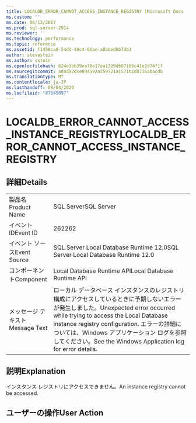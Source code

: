 ```yaml
---
title: LOCALDB_ERROR_CANNOT_ACCESS_INSTANCE_REGISTRY |Microsoft Docs
ms.custom: ''
ms.date: 06/13/2017
ms.prod: sql-server-2014
ms.reviewer: ''
ms.technology: performance
ms.topic: reference
ms.assetid: f1458ca8-54dd-48c4-86ae-a8bbedbb7db3
author: stevestein
ms.author: sstein
ms.openlocfilehash: 624e3bb39ea78e17ea1329d667166c41e2d74f1f
ms.sourcegitcommit: ad4d92dce894592a259721a1571b1d8736abacdb
ms.translationtype: MT
ms.contentlocale: ja-JP
ms.lasthandoff: 08/04/2020
ms.locfileid: "87645097"
---
```

# <a name="localdb_error_cannot_access_instance_registry"></a><span data-ttu-id="332b2-102">LOCALDB_ERROR_CANNOT_ACCESS_INSTANCE_REGISTRY</span><span class="sxs-lookup"><span data-stu-id="332b2-102">LOCALDB_ERROR_CANNOT_ACCESS_INSTANCE_REGISTRY</span></span>
    
## <a name="details"></a><span data-ttu-id="332b2-103">詳細</span><span class="sxs-lookup"><span data-stu-id="332b2-103">Details</span></span>  
  
|||  
|-|-|  
|<span data-ttu-id="332b2-104">製品名</span><span class="sxs-lookup"><span data-stu-id="332b2-104">Product Name</span></span>|<span data-ttu-id="332b2-105">SQL Server</span><span class="sxs-lookup"><span data-stu-id="332b2-105">SQL Server</span></span>|  
|<span data-ttu-id="332b2-106">イベント ID</span><span class="sxs-lookup"><span data-stu-id="332b2-106">Event ID</span></span>|<span data-ttu-id="332b2-107">262</span><span class="sxs-lookup"><span data-stu-id="332b2-107">262</span></span>|  
|<span data-ttu-id="332b2-108">イベント ソース</span><span class="sxs-lookup"><span data-stu-id="332b2-108">Event Source</span></span>|<span data-ttu-id="332b2-109">SQL Server Local Database Runtime 12.0</span><span class="sxs-lookup"><span data-stu-id="332b2-109">SQL Server Local Database Runtime 12.0</span></span>|  
|<span data-ttu-id="332b2-110">コンポーネント</span><span class="sxs-lookup"><span data-stu-id="332b2-110">Component</span></span>|<span data-ttu-id="332b2-111">Local Database Runtime API</span><span class="sxs-lookup"><span data-stu-id="332b2-111">Local Database Runtime API</span></span>|  
|<span data-ttu-id="332b2-112">メッセージ テキスト</span><span class="sxs-lookup"><span data-stu-id="332b2-112">Message Text</span></span>|<span data-ttu-id="332b2-113">ローカル データベース インスタンスのレジストリ構成にアクセスしているときに予期しないエラーが発生しました。</span><span class="sxs-lookup"><span data-stu-id="332b2-113">Unexpected error occurred while trying to access the Local Database instance registry configuration.</span></span> <span data-ttu-id="332b2-114">エラーの詳細については、Windows アプリケーション ログを参照してください。</span><span class="sxs-lookup"><span data-stu-id="332b2-114">See the Windows Application log for error details.</span></span>|  
  
## <a name="explanation"></a><span data-ttu-id="332b2-115">説明</span><span class="sxs-lookup"><span data-stu-id="332b2-115">Explanation</span></span>  
 <span data-ttu-id="332b2-116">インスタンス レジストリにアクセスできません。</span><span class="sxs-lookup"><span data-stu-id="332b2-116">An instance registry cannot be accessed.</span></span>  
  
## <a name="user-action"></a><span data-ttu-id="332b2-117">ユーザーの操作</span><span class="sxs-lookup"><span data-stu-id="332b2-117">User Action</span></span>  
  
